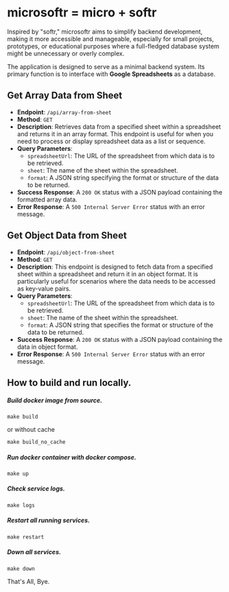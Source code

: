 # microsoftr = micro + softr

Inspired by "softr," microsoftr aims to simplify backend development, making it more accessible and manageable, especially for small projects, prototypes, or educational purposes where a full-fledged database system might be unnecessary or overly complex.

The application is designed to serve as a minimal backend system. Its primary function is to interface with **Google Spreadsheets** as a  database.

## Get Array Data from Sheet

- **Endpoint**: `/api/array-from-sheet`
- **Method**: `GET`
- **Description**: Retrieves data from a specified sheet within a spreadsheet and returns it in an array format. This endpoint is useful for when you need to process or display spreadsheet data as a list or sequence.
- **Query Parameters**:
  - `spreadsheetUrl`: The URL of the spreadsheet from which data is to be retrieved.
  - `sheet`: The name of the sheet within the spreadsheet.
  - `format`: A JSON string specifying the format or structure of the data to be returned.
- **Success Response**: A `200 OK` status with a JSON payload containing the formatted array data.
- **Error Response**: A `500 Internal Server Error` status with an error message.

## Get Object Data from Sheet

- **Endpoint**: `/api/object-from-sheet`
- **Method**: `GET`
- **Description**: This endpoint is designed to fetch data from a specified sheet within a spreadsheet and return it in an object format. It is particularly useful for scenarios where the data needs to be accessed as key-value pairs.
- **Query Parameters**:
  - `spreadsheetUrl`: The URL of the spreadsheet from which data is to be retrieved.
  - `sheet`: The name of the sheet within the spreadsheet.
  - `format`: A JSON string that specifies the format or structure of the data to be returned.
- **Success Response**: A `200 OK` status with a JSON payload containing the data in object format.
- **Error Response**: A `500 Internal Server Error` status with an error message.

## How to build and run locally.

##### Build docker image from source.
```
make build
```
or without cache
```
make build_no_cache
```

##### Run docker container with docker compose.
```
make up
```

##### Check service logs.
```
make logs
```

##### Restart all running services.
```
make restart
```

##### Down all services.
```
make down
```

That's All, Bye.